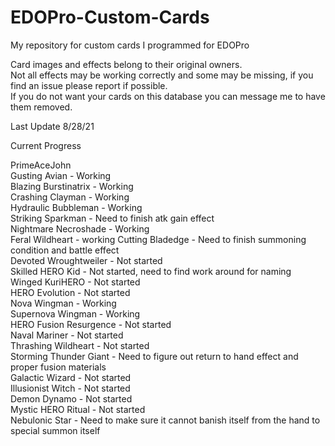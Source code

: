 # EDOPro-Custom-Cards
My repository for custom cards I programmed for EDOPro

Card images and effects belong to their original owners.  
Not all effects may be working correctly and some may be missing, if you find an issue please report if possible.  
If you do not want your cards on this database you can message me to have them removed.

Last Update 8/28/21

Current Progress

PrimeAceJohn  
Gusting Avian - Working  
Blazing Burstinatrix - Working  
Crashing Clayman - Working  
Hydraulic Bubbleman - Working  
Striking Sparkman - Need to finish atk gain effect  
Nightmare Necroshade - Working  
Feral Wildheart - working 
Cutting Bladedge - Need to finish summoning condition and battle effect  
Devoted Wroughtweiler - Not started  
Skilled HERO Kid - Not started, need to find work around for naming  
Winged KuriHERO - Not started  
HERO Evolution - Not started  
Nova Wingman - Working  
Supernova Wingman - Working  
HERO Fusion Resurgence - Not started  
Naval Mariner - Not started  
Thrashing Wildheart - Not started  
Storming Thunder Giant - Need to figure out return to hand effect and proper fusion materials  
Galactic Wizard - Not started  
Illusionist Witch - Not started  
Demon Dynamo - Not started  
Mystic HERO Ritual - Not started  
Nebulonic Star - Need to make sure it cannot banish itself from the hand to special summon itself  
